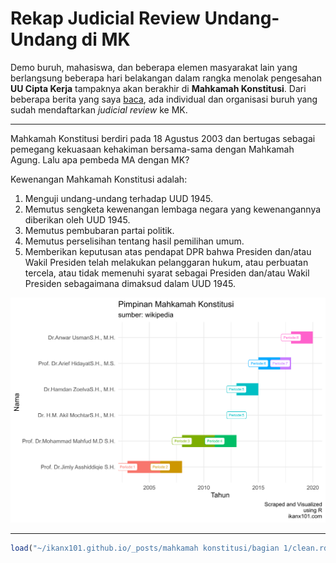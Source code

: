 Rekap Judicial Review Undang-Undang di MK
================

Demo buruh, mahasiswa, dan beberapa elemen masyarakat lain yang
berlangsung beberapa hari belakangan dalam rangka menolak pengesahan
**UU Cipta Kerja** tampaknya akan berakhir di **Mahkamah Konstitusi**.
Dari beberapa berita yang saya
[baca](https://news.detik.com/berita/d-5211575/pekerja-dan-organisasi-buruh-ini-resmi-gugat-uu-cipta-kerja-ke-mk),
ada individual dan organisasi buruh yang sudah mendaftarkan *judicial
review* ke MK.

-----

Mahkamah Konstitusi berdiri pada 18 Agustus 2003 dan bertugas sebagai
pemegang kekuasaan kehakiman bersama-sama dengan Mahkamah Agung. Lalu
apa pembeda MA dengan MK?

Kewenangan Mahkamah Konstitusi adalah:

1.  Menguji undang-undang terhadap UUD 1945.
2.  Memutus sengketa kewenangan lembaga negara yang kewenangannya
    diberikan oleh UUD 1945.
3.  Memutus pembubaran partai politik.
4.  Memutus perselisihan tentang hasil pemilihan umum.
5.  Memberikan keputusan atas pendapat DPR bahwa Presiden dan/atau Wakil
    Presiden telah melakukan pelanggaran hukum, atau perbuatan tercela,
    atau tidak memenuhi syarat sebagai Presiden dan/atau Wakil Presiden
    sebagaimana dimaksud dalam UUD 1945.

<img src="post_files/figure-gfm/unnamed-chunk-1-1.png" width="672" />

-----

``` r
load("~/ikanx101.github.io/_posts/mahkamah konstitusi/bagian 1/clean.rda")
```
